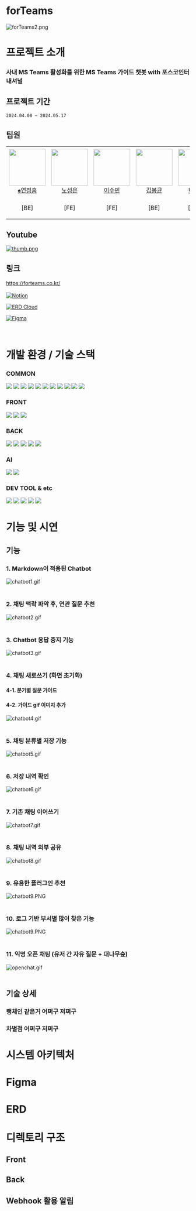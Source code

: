 # forTeams
![forTeams2.png](asset/forTeams2.png)
# 프로젝트 소개

### 사내 MS Teams 활성화를 위한 MS Teams 가이드 챗봇 with 포스코인터내셔널

## 프로젝트 기간

```
2024.04.08 ~ 2024.05.17
```

## 팀원

<table>
    <tr height="140px">
        <td align="center" width="150px">
            <a href="https://github.com/madirony"><img height="100px" width="100px" src="https://avatars.githubusercontent.com/u/48685874?v=4"/></a>
            <br />
            <a href="https://github.com/madirony">♠️연정흠</a>
        </td>
        <td align="center" width="150px">
            <a href="https://github.com/seroh00"><img height="100px" width="100px" src="https://avatars.githubusercontent.com/u/139421118?v=4"/></a>
            <br />
            <a href="https://github.com/seroh00">노성은</a>
        </td>
        <td align="center" width="150px">
            <a href="https://github.com/waterlee6"><img height="100px" width="100px" src="https://avatars.githubusercontent.com/u/139421211?v=4"/></a>
            <br />
            <a href="https://github.com/waterlee6">이수민</a>
        </td>
        <td align="center" width="150px">
            <a href="https://github.com/qhdrnak"><img height="100px" width="100px" src="https://avatars.githubusercontent.com/u/64765972?v=4"/></a>
            <br />
            <a href="https://github.com/qhdrnak">김봉균</a>
        </td>
        <td align="center" width="130px">
            <a href="https://github.com/soyoungSoyoung"><img height="100px" width="100px" src="https://avatars.githubusercontent.com/u/139930597?v=4"/></a>
            <br />
            <a href="https://github.com/soyoungSoyoung">박소영</a>
        </td>
        <td align="center" width="150px">
            <a href="https://github.com/devjun20"><img height="100px" width="100px" src="https://avatars.githubusercontent.com/u/72375302?v=4"/></a>
            <br />
            <a href="https://github.com/devjun20">손준성</a>
        </td>
      <tr height="50px">
        <td align="center">
          <p>[BE]</p>
        </td>
        <td align="center">
          <p>[FE]</p>
        </td>
        <td align="center">
          <p>[FE]</p>
        </td>
        <td align="center">
          <p>[BE]</p>
        </td>
        <td align="center">
          <p>[Infra]</p>
        </td>
        <td align="center">
          <p>[AI]</p>
        </td>
    </tr>
    </tr>
</table>

## Youtube
[![thumb.png](asset/thumb.png)](https://www.youtube.com/watch?v=9MnvOsJy6fM)

## 링크
https://forteams.co.kr/
<br /><br />
[![Notion](https://img.shields.io/badge/notion-000000?style=for-the-badge&logo=notion&logoColor=white)](https://imaginary-pearl-3f3.notion.site/S204-forTeams-cfd9fd21699e4948a3a8533a9bb80376)

[![ERD Cloud](https://img.shields.io/badge/ERDCloud-000000?style=for-the-badge&logo=ERDCloud&logoColor=white)](https://www.erdcloud.com/)

[![Figma](https://img.shields.io/badge/figma-F24E1E?style=for-the-badge&logo=figma&logoColor=white)](https://www.figma.com/design/4MNk1tuUaO6pIvfV3N9TRM/forTeams?node-id=0%3A1&t=2EA75pePkTOaEuWH-1)

<br />

# 개발 환경 / 기술 스택

### COMMON
<img src="https://img.shields.io/badge/postgresql-4169E1?style=for-the-badge&logo=postgresql&logoColor=white">
<img src="https://img.shields.io/badge/mongodb-47A248?style=for-the-badge&logo=mongodb&logoColor=white">
<img src="https://img.shields.io/badge/redis-DC382D?style=for-the-badge&logo=redis&logoColor=white">
<img src="https://img.shields.io/badge/amazons3-569A31?style=for-the-badge&logo=amazons3&logoColor=white">
<img src="https://img.shields.io/badge/nginx-009639?style=for-the-badge&logo=nginx&logoColor=white">
<img src="https://img.shields.io/badge/amazonec2-FF9900?style=for-the-badge&logo=amazonec2&logoColor=white">
<img src="https://img.shields.io/badge/jenkins-D24939?style=for-the-badge&logo=jenkins&logoColor=white">
<img src="https://img.shields.io/badge/docker-2496ED?style=for-the-badge&logo=docker&logoColor=white">
<img src="https://img.shields.io/badge/ubuntu-E95420?style=for-the-badge&logo=ubuntu&logoColor=white">
<img src="https://img.shields.io/badge/rabbitmq-FF6600?style=for-the-badge&logo=rabbitmq&logoColor=white">
<img src="https://img.shields.io/badge/Stomp_WebSocket-010101?style=for-the-badge&logo=Stomp&logoColor=white">

### FRONT
<img src="https://img.shields.io/badge/next.js-000000?style=for-the-badge&logo=nextdotjs&logoColor=white">
<img src="https://img.shields.io/badge/react-61DAFB?style=for-the-badge&logo=react&logoColor=white">
<img src="https://img.shields.io/badge/javascript-F7DF1E?style=for-the-badge&logo=javascript&logoColor=white">

### BACK
<img src="https://img.shields.io/badge/java-007396?style=for-the-badge&logo=java&logoColor=white">
<img src="https://img.shields.io/badge/springboot-6DB33F?style=for-the-badge&logo=springboot&logoColor=white">
<img src="https://img.shields.io/badge/springsecurity-6DB33F?style=for-the-badge&logo=springsecurity&logoColor=white">
<img src="https://img.shields.io/badge/JPA-000000?style=for-the-badge&logo=jpa&logoColor=white"/>
<img src="https://img.shields.io/badge/JWT-black?style=for-the-badge&logo=JSON%20web%20tokens&logoColor=white"/>

### AI
<img src="https://img.shields.io/badge/python-3776AB?style=for-the-badge&logo=python&logoColor=white">
<img src="https://img.shields.io/badge/GPT_API-47A248?style=for-the-badge&logo=CUDA&logoColor=white">

### DEV TOOL & etc
<img src="https://img.shields.io/badge/visualstudiocode-007ACC?style=for-the-badge&logo=visualstudiocode&logoColor=white">
<img src="https://img.shields.io/badge/intellijidea-000000?style=for-the-badge&logo=intellijidea&logoColor=white">
<img src="https://img.shields.io/badge/pycharm-F37626?style=for-the-badge&logo=pycharm&logoColor=white">
<img src="https://img.shields.io/badge/microsoftteams-6264A7?style=for-the-badge&logo=microsoftteams&logoColor=white">
<img src="https://img.shields.io/badge/mattermost-0058CC?style=for-the-badge&logo=mattermost&logoColor=white">

# 기능 및 시연
## 기능
### 1. Markdown이 적용된 Chatbot
![chatbot1.gif](asset/chatbot1.gif)
<br /><br />

### 2. 채팅 맥락 파악 후, 연관 질문 추천
![chatbot2.gif](asset/chatbot2.gif)
<br /><br />

### 3. Chatbot 응답 중지 기능
![chatbot3.gif](asset/chatbot3.gif)
<br /><br />

### 4. 채팅 새로쓰기 (화면 초기화)
#### 4-1. 분기별 질문 가이드
#### 4-2. 가이드 gif 이미지 추가
![chatbot4.gif](asset/chatbot4.gif)
<br /><br />

### 5. 채팅 분류별 저장 기능
![chatbot5.gif](asset/chatbot5.gif)
<br /><br />

### 6. 저장 내역 확인
![chatbot6.gif](asset/chatbot6.gif)
<br /><br />

### 7. 기존 채팅 이어쓰기
![chatbot7.gif](asset/chatbot7.gif)
<br /><br />

### 8. 채팅 내역 외부 공유
![chatbot8.gif](asset/chatbot8.gif)
<br /><br />

### 9. 유용한 플러그인 추천
![chatbot9.PNG](asset/chatbot9.PNG)
<br /><br />

### 10. 로그 기반 부서별 많이 찾은 기능
![chatbot9.PNG](asset/chatbot9.PNG)
<br /><br />

### 11. 익명 오픈 채팅 (유저 간 자유 질문 + 대나무숲)
![openchat.gif](asset/openchat.gif)
<br /><br />

## 기술 상세
### 랭체인 같은거 어쩌구 저쩌구
### 차별점 어쩌구 저쩌구

# 시스템 아키텍처

# Figma

# ERD

# 디렉토리 구조
## Front
## Back

## Webhook 활용 알림
